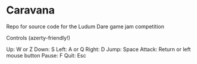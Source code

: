 # Caravana
Repo for source code for the Ludum Dare game jam competition

Controls (azerty-friendly!)

Up: W or Z 
Down: S 
Left: A or Q 
Right: D 
Jump: Space 
Attack: Return or left mouse button 
Pause: F 
Quit: Esc
